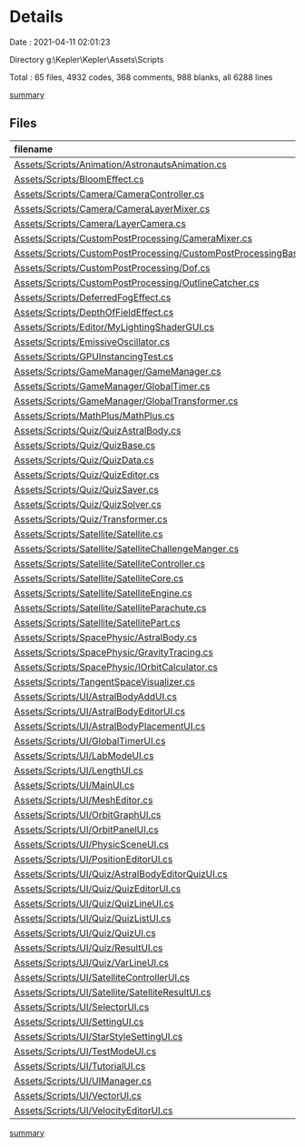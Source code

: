 # Details

Date : 2021-04-11 02:01:23

Directory g:\Kepler\Kepler\Assets\Scripts

Total : 65 files,  4932 codes, 368 comments, 988 blanks, all 6288 lines

[summary](results.md)

## Files
| filename | language | code | comment | blank | total |
| :--- | :--- | ---: | ---: | ---: | ---: |
| [Assets/Scripts/Animation/AstronautsAnimation.cs](/Assets/Scripts/Animation/AstronautsAnimation.cs) | C# | 81 | 1 | 14 | 96 |
| [Assets/Scripts/BloomEffect.cs](/Assets/Scripts/BloomEffect.cs) | C# | 71 | 0 | 17 | 88 |
| [Assets/Scripts/Camera/CameraController.cs](/Assets/Scripts/Camera/CameraController.cs) | C# | 78 | 1 | 21 | 100 |
| [Assets/Scripts/Camera/CameraLayerMixer.cs](/Assets/Scripts/Camera/CameraLayerMixer.cs) | C# | 82 | 3 | 15 | 100 |
| [Assets/Scripts/Camera/LayerCamera.cs](/Assets/Scripts/Camera/LayerCamera.cs) | C# | 28 | 0 | 7 | 35 |
| [Assets/Scripts/CustomPostProcessing/CameraMixer.cs](/Assets/Scripts/CustomPostProcessing/CameraMixer.cs) | C# | 49 | 7 | 10 | 66 |
| [Assets/Scripts/CustomPostProcessing/CustomPostProcessingBase.cs](/Assets/Scripts/CustomPostProcessing/CustomPostProcessingBase.cs) | C# | 24 | 4 | 5 | 33 |
| [Assets/Scripts/CustomPostProcessing/Dof.cs](/Assets/Scripts/CustomPostProcessing/Dof.cs) | C# | 160 | 61 | 46 | 267 |
| [Assets/Scripts/CustomPostProcessing/OutlineCatcher.cs](/Assets/Scripts/CustomPostProcessing/OutlineCatcher.cs) | C# | 73 | 1 | 21 | 95 |
| [Assets/Scripts/DeferredFogEffect.cs](/Assets/Scripts/DeferredFogEffect.cs) | C# | 35 | 0 | 9 | 44 |
| [Assets/Scripts/DepthOfFieldEffect.cs](/Assets/Scripts/DepthOfFieldEffect.cs) | C# | 47 | 1 | 14 | 62 |
| [Assets/Scripts/Editor/MyLightingShaderGUI.cs](/Assets/Scripts/Editor/MyLightingShaderGUI.cs) | C# | 359 | 0 | 42 | 401 |
| [Assets/Scripts/EmissiveOscillator.cs](/Assets/Scripts/EmissiveOscillator.cs) | C# | 17 | 1 | 4 | 22 |
| [Assets/Scripts/GPUInstancingTest.cs](/Assets/Scripts/GPUInstancingTest.cs) | C# | 29 | 0 | 7 | 36 |
| [Assets/Scripts/GameManager/GameManager.cs](/Assets/Scripts/GameManager/GameManager.cs) | C# | 42 | 0 | 8 | 50 |
| [Assets/Scripts/GameManager/GlobalTimer.cs](/Assets/Scripts/GameManager/GlobalTimer.cs) | C# | 65 | 0 | 18 | 83 |
| [Assets/Scripts/GameManager/GlobalTransformer.cs](/Assets/Scripts/GameManager/GlobalTransformer.cs) | C# | 25 | 0 | 7 | 32 |
| [Assets/Scripts/MathPlus/MathPlus.cs](/Assets/Scripts/MathPlus/MathPlus.cs) | C# | 270 | 40 | 36 | 346 |
| [Assets/Scripts/Quiz/QuizAstralBody.cs](/Assets/Scripts/Quiz/QuizAstralBody.cs) | C# | 184 | 7 | 33 | 224 |
| [Assets/Scripts/Quiz/QuizBase.cs](/Assets/Scripts/Quiz/QuizBase.cs) | C# | 140 | 14 | 36 | 190 |
| [Assets/Scripts/Quiz/QuizData.cs](/Assets/Scripts/Quiz/QuizData.cs) | C# | 112 | 12 | 17 | 141 |
| [Assets/Scripts/Quiz/QuizEditor.cs](/Assets/Scripts/Quiz/QuizEditor.cs) | C# | 43 | 3 | 12 | 58 |
| [Assets/Scripts/Quiz/QuizSaver.cs](/Assets/Scripts/Quiz/QuizSaver.cs) | C# | 196 | 26 | 38 | 260 |
| [Assets/Scripts/Quiz/QuizSolver.cs](/Assets/Scripts/Quiz/QuizSolver.cs) | C# | 130 | 0 | 23 | 153 |
| [Assets/Scripts/Quiz/Transformer.cs](/Assets/Scripts/Quiz/Transformer.cs) | C# | 17 | 0 | 5 | 22 |
| [Assets/Scripts/Satellite/Satellite.cs](/Assets/Scripts/Satellite/Satellite.cs) | C# | 28 | 0 | 6 | 34 |
| [Assets/Scripts/Satellite/SatelliteChallengeManger.cs](/Assets/Scripts/Satellite/SatelliteChallengeManger.cs) | C# | 100 | 0 | 12 | 112 |
| [Assets/Scripts/Satellite/SatelliteController.cs](/Assets/Scripts/Satellite/SatelliteController.cs) | C# | 76 | 9 | 18 | 103 |
| [Assets/Scripts/Satellite/SatelliteCore.cs](/Assets/Scripts/Satellite/SatelliteCore.cs) | C# | 22 | 0 | 6 | 28 |
| [Assets/Scripts/Satellite/SatelliteEngine.cs](/Assets/Scripts/Satellite/SatelliteEngine.cs) | C# | 18 | 0 | 3 | 21 |
| [Assets/Scripts/Satellite/SatelliteParachute.cs](/Assets/Scripts/Satellite/SatelliteParachute.cs) | C# | 10 | 0 | 0 | 10 |
| [Assets/Scripts/Satellite/SatellitePart.cs](/Assets/Scripts/Satellite/SatellitePart.cs) | C# | 60 | 2 | 12 | 74 |
| [Assets/Scripts/SpacePhysic/AstralBody.cs](/Assets/Scripts/SpacePhysic/AstralBody.cs) | C# | 212 | 19 | 65 | 296 |
| [Assets/Scripts/SpacePhysic/GravityTracing.cs](/Assets/Scripts/SpacePhysic/GravityTracing.cs) | C# | 242 | 55 | 64 | 361 |
| [Assets/Scripts/SpacePhysic/IOrbitCalculator.cs](/Assets/Scripts/SpacePhysic/IOrbitCalculator.cs) | C# | 20 | 0 | 3 | 23 |
| [Assets/Scripts/TangentSpaceVisualizer.cs](/Assets/Scripts/TangentSpaceVisualizer.cs) | C# | 39 | 0 | 5 | 44 |
| [Assets/Scripts/UI/AstralBodyAddUI.cs](/Assets/Scripts/UI/AstralBodyAddUI.cs) | C# | 44 | 2 | 8 | 54 |
| [Assets/Scripts/UI/AstralBodyEditorUI.cs](/Assets/Scripts/UI/AstralBodyEditorUI.cs) | C# | 128 | 18 | 30 | 176 |
| [Assets/Scripts/UI/AstralBodyPlacementUI.cs](/Assets/Scripts/UI/AstralBodyPlacementUI.cs) | C# | 73 | 2 | 10 | 85 |
| [Assets/Scripts/UI/GlobalTimerUI.cs](/Assets/Scripts/UI/GlobalTimerUI.cs) | C# | 20 | 0 | 4 | 24 |
| [Assets/Scripts/UI/LabModeUI.cs](/Assets/Scripts/UI/LabModeUI.cs) | C# | 19 | 0 | 4 | 23 |
| [Assets/Scripts/UI/LengthUI.cs](/Assets/Scripts/UI/LengthUI.cs) | C# | 60 | 2 | 10 | 72 |
| [Assets/Scripts/UI/MainUI.cs](/Assets/Scripts/UI/MainUI.cs) | C# | 24 | 0 | 6 | 30 |
| [Assets/Scripts/UI/MeshEditor.cs](/Assets/Scripts/UI/MeshEditor.cs) | C# | 15 | 0 | 4 | 19 |
| [Assets/Scripts/UI/OrbitGraphUI.cs](/Assets/Scripts/UI/OrbitGraphUI.cs) | C# | 211 | 48 | 42 | 301 |
| [Assets/Scripts/UI/OrbitPanelUI.cs](/Assets/Scripts/UI/OrbitPanelUI.cs) | C# | 84 | 2 | 17 | 103 |
| [Assets/Scripts/UI/PhysicSceneUI.cs](/Assets/Scripts/UI/PhysicSceneUI.cs) | C# | 11 | 0 | 2 | 13 |
| [Assets/Scripts/UI/PositionEditorUI.cs](/Assets/Scripts/UI/PositionEditorUI.cs) | C# | 52 | 0 | 15 | 67 |
| [Assets/Scripts/UI/Quiz/AstralBodyEditorQuizUI.cs](/Assets/Scripts/UI/Quiz/AstralBodyEditorQuizUI.cs) | C# | 35 | 3 | 13 | 51 |
| [Assets/Scripts/UI/Quiz/QuizEditorUI.cs](/Assets/Scripts/UI/Quiz/QuizEditorUI.cs) | C# | 80 | 0 | 14 | 94 |
| [Assets/Scripts/UI/Quiz/QuizLineUI.cs](/Assets/Scripts/UI/Quiz/QuizLineUI.cs) | C# | 49 | 0 | 11 | 60 |
| [Assets/Scripts/UI/Quiz/QuizListUI.cs](/Assets/Scripts/UI/Quiz/QuizListUI.cs) | C# | 48 | 1 | 10 | 59 |
| [Assets/Scripts/UI/Quiz/QuizUI.cs](/Assets/Scripts/UI/Quiz/QuizUI.cs) | C# | 97 | 1 | 13 | 111 |
| [Assets/Scripts/UI/Quiz/ResultUI.cs](/Assets/Scripts/UI/Quiz/ResultUI.cs) | C# | 49 | 0 | 9 | 58 |
| [Assets/Scripts/UI/Quiz/VarLineUI.cs](/Assets/Scripts/UI/Quiz/VarLineUI.cs) | C# | 256 | 3 | 29 | 288 |
| [Assets/Scripts/UI/SatelliteControllerUI.cs](/Assets/Scripts/UI/SatelliteControllerUI.cs) | C# | 41 | 0 | 14 | 55 |
| [Assets/Scripts/UI/Satellite/SatelliteResultUI.cs](/Assets/Scripts/UI/Satellite/SatelliteResultUI.cs) | C# | 49 | 0 | 8 | 57 |
| [Assets/Scripts/UI/SelectorUI.cs](/Assets/Scripts/UI/SelectorUI.cs) | C# | 78 | 12 | 10 | 100 |
| [Assets/Scripts/UI/SettingUI.cs](/Assets/Scripts/UI/SettingUI.cs) | C# | 22 | 0 | 4 | 26 |
| [Assets/Scripts/UI/StarStyleSettingUI.cs](/Assets/Scripts/UI/StarStyleSettingUI.cs) | C# | 17 | 0 | 4 | 21 |
| [Assets/Scripts/UI/TestModeUI.cs](/Assets/Scripts/UI/TestModeUI.cs) | C# | 15 | 0 | 4 | 19 |
| [Assets/Scripts/UI/TutorialUI.cs](/Assets/Scripts/UI/TutorialUI.cs) | C# | 35 | 0 | 7 | 42 |
| [Assets/Scripts/UI/UIManager.cs](/Assets/Scripts/UI/UIManager.cs) | C# | 7 | 0 | 1 | 8 |
| [Assets/Scripts/UI/VectorUI.cs](/Assets/Scripts/UI/VectorUI.cs) | C# | 69 | 3 | 13 | 85 |
| [Assets/Scripts/UI/VelocityEditorUI.cs](/Assets/Scripts/UI/VelocityEditorUI.cs) | C# | 60 | 4 | 13 | 77 |

[summary](results.md)